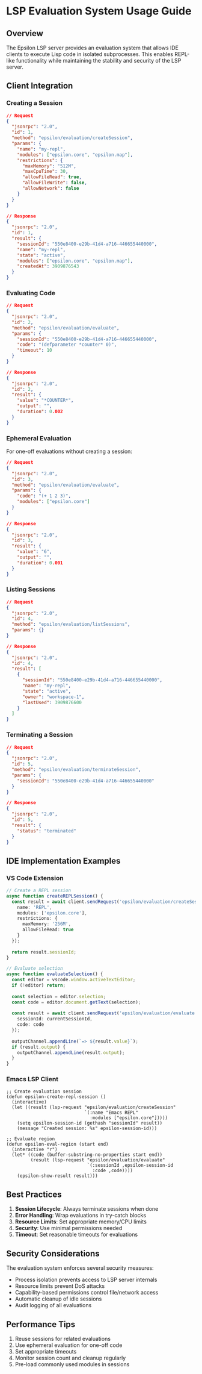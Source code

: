 # LSP Evaluation System Usage Guide

## Overview

The Epsilon LSP server provides an evaluation system that allows IDE clients to execute Lisp code in isolated subprocesses. This enables REPL-like functionality while maintaining the stability and security of the LSP server.

## Client Integration

### Creating a Session

```json
// Request
{
  "jsonrpc": "2.0",
  "id": 1,
  "method": "epsilon/evaluation/createSession",
  "params": {
    "name": "my-repl",
    "modules": ["epsilon.core", "epsilon.map"],
    "restrictions": {
      "maxMemory": "512M",
      "maxCpuTime": 30,
      "allowFileRead": true,
      "allowFileWrite": false,
      "allowNetwork": false
    }
  }
}

// Response
{
  "jsonrpc": "2.0",
  "id": 1,
  "result": {
    "sessionId": "550e8400-e29b-41d4-a716-446655440000",
    "name": "my-repl",
    "state": "active",
    "modules": ["epsilon.core", "epsilon.map"],
    "createdAt": 3909876543
  }
}
```

### Evaluating Code

```json
// Request
{
  "jsonrpc": "2.0",
  "id": 2,
  "method": "epsilon/evaluation/evaluate",
  "params": {
    "sessionId": "550e8400-e29b-41d4-a716-446655440000",
    "code": "(defparameter *counter* 0)",
    "timeout": 10
  }
}

// Response
{
  "jsonrpc": "2.0",
  "id": 2,
  "result": {
    "value": "*COUNTER*",
    "output": "",
    "duration": 0.002
  }
}
```

### Ephemeral Evaluation

For one-off evaluations without creating a session:

```json
// Request
{
  "jsonrpc": "2.0",
  "id": 3,
  "method": "epsilon/evaluation/evaluate",
  "params": {
    "code": "(+ 1 2 3)",
    "modules": ["epsilon.core"]
  }
}

// Response
{
  "jsonrpc": "2.0",
  "id": 3,
  "result": {
    "value": "6",
    "output": "",
    "duration": 0.001
  }
}
```

### Listing Sessions

```json
// Request
{
  "jsonrpc": "2.0",
  "id": 4,
  "method": "epsilon/evaluation/listSessions",
  "params": {}
}

// Response
{
  "jsonrpc": "2.0",
  "id": 4,
  "result": [
    {
      "sessionId": "550e8400-e29b-41d4-a716-446655440000",
      "name": "my-repl",
      "state": "active",
      "owner": "workspace-1",
      "lastUsed": 3909876600
    }
  ]
}
```

### Terminating a Session

```json
// Request
{
  "jsonrpc": "2.0",
  "id": 5,
  "method": "epsilon/evaluation/terminateSession",
  "params": {
    "sessionId": "550e8400-e29b-41d4-a716-446655440000"
  }
}

// Response
{
  "jsonrpc": "2.0",
  "id": 5,
  "result": {
    "status": "terminated"
  }
}
```

## IDE Implementation Examples

### VS Code Extension

```typescript
// Create a REPL session
async function createREPLSession() {
  const result = await client.sendRequest('epsilon/evaluation/createSession', {
    name: 'REPL',
    modules: ['epsilon.core'],
    restrictions: {
      maxMemory: '256M',
      allowFileRead: true
    }
  });
  
  return result.sessionId;
}

// Evaluate selection
async function evaluateSelection() {
  const editor = vscode.window.activeTextEditor;
  if (!editor) return;
  
  const selection = editor.selection;
  const code = editor.document.getText(selection);
  
  const result = await client.sendRequest('epsilon/evaluation/evaluate', {
    sessionId: currentSessionId,
    code: code
  });
  
  outputChannel.appendLine(`=> ${result.value}`);
  if (result.output) {
    outputChannel.appendLine(result.output);
  }
}
```

### Emacs LSP Client

```elisp
;; Create evaluation session
(defun epsilon-create-repl-session ()
  (interactive)
  (let ((result (lsp-request "epsilon/evaluation/createSession"
                             `(:name "Emacs REPL"
                               :modules ["epsilon.core"]))))
    (setq epsilon-session-id (gethash "sessionId" result))
    (message "Created session: %s" epsilon-session-id)))

;; Evaluate region
(defun epsilon-eval-region (start end)
  (interactive "r")
  (let* ((code (buffer-substring-no-properties start end))
         (result (lsp-request "epsilon/evaluation/evaluate"
                              `(:sessionId ,epsilon-session-id
                                :code ,code))))
    (epsilon-show-result result)))
```

## Best Practices

1. **Session Lifecycle**: Always terminate sessions when done
2. **Error Handling**: Wrap evaluations in try-catch blocks
3. **Resource Limits**: Set appropriate memory/CPU limits
4. **Security**: Use minimal permissions needed
5. **Timeout**: Set reasonable timeouts for evaluations

## Security Considerations

The evaluation system enforces several security measures:

- Process isolation prevents access to LSP server internals
- Resource limits prevent DoS attacks
- Capability-based permissions control file/network access
- Automatic cleanup of idle sessions
- Audit logging of all evaluations

## Performance Tips

1. Reuse sessions for related evaluations
2. Use ephemeral evaluation for one-off code
3. Set appropriate timeouts
4. Monitor session count and cleanup regularly
5. Pre-load commonly used modules in sessions
